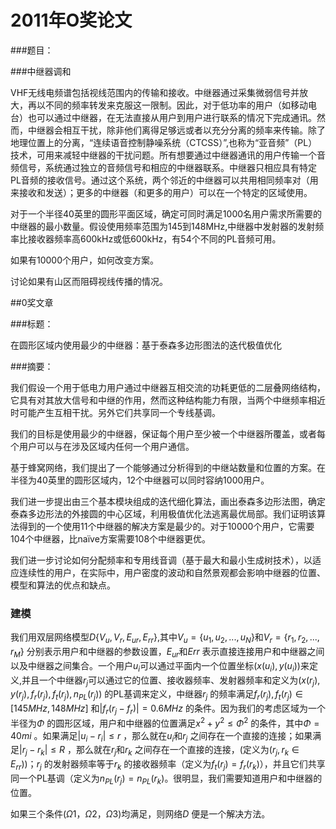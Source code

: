 # 2011年O奖论文

###题目：

###中继器调和

VHF无线电频谱包括视线范围内的传输和接收。中继器通过采集微弱信号并放大，再以不同的频率转发来克服这一限制。因此，对于低功率的用户（如移动电台）也可以通过中继器，在无法直接从用户到用户进行联系的情况下完成通讯。然而，中继器会相互干扰，除非他们离得足够远或者以充分分离的频率来传输。除了地理位置上的分离，“连续语音控制静噪系统（CTCSS）”,也称为“亚音频”（PL）技术，可用来减轻中继器的干扰问题。所有想要通过中继器通讯的用户传输一个音频信号，系统通过独立的音频信号和相应的中继器联系。中继器只相应具有特定PL音频的接收信号。通过这个系统，两个邻近的中继器可以共用相同频率对（用来接收和发送）；更多的中继器（和更多的用户）可以在一个特定的区域使用。

对于一个半径40英里的圆形平面区域，确定可同时满足1000名用户需求所需要的中继器的最小数量。假设使用频率范围为145到148MHz,中继器中发射器的发射频率比接收器频率高600kHz或低600kHz，有54个不同的PL音频可用。

如果有10000个用户，如何改变方案。

讨论如果有山区而阻碍视线传播的情况。

##0奖文章

###标题：

在圆形区域内使用最少的中继器：基于泰森多边形图法的迭代极值优化

###摘要：

我们假设一个用于低电力用户通过中继器互相交流的功耗更低的二层叠网络结构，它具有对其放大信号和中继的作用，然而这种结构能力有限，当两个中继频率相近时可能产生互相干扰。另外它们共享同一个专线基调。

我们的目标是使用最少的中继器，保证每个用户至少被一个中继器所覆盖，或者每个用户可以与在涉及区域内任何一个用户通信。

基于蜂窝网络，我们提出了一个能够通过分析得到的中继站数量和位置的方案。在半径为40英里的圆形区域内，12个中继器可以同时容纳1000用户。

我们进一步提出由三个基本模块组成的迭代细化算法，画出泰森多边形法图，确定泰森多边形法的外接圆的中心区域，利用极值优化法逃离最优局部。我们证明该算法得到的一个使用11个中继器的解决方案是最少的。对于10000个用户，它需要104个中继器，比naïve方案需要108个中继器更优。

我们进一步讨论如何分配频率和专用线音调（基于最大和最小生成树技术），以适应连续性的用户，在实际中，用户密度的波动和自然景观都会影响中继器的位置、模型和算法的优点和缺点。

### 建模

我们用双层网络模型$D\left\{V_u,V_r,E_{ur},E_{rr}\right\}$,其中$V_u=\left\{u_1,u_2,...,u_N\right\}$和$V_r=\left\{r_1,r_2,...,r_M\right\}$ 分别表示用户和中继器的参数设置，$E_{ur}$和$E{rr}$ 表示直接连接用户和中继器之间以及中继器之间集合。一个用户$u_i$可以通过平面内一个位置坐标$(x(u_i),y(u_i))$来定义,并且一个中继器$r_j$可以通过它的位置、接收器频率、发射器频率和定义为$(x(r_j),y(r_j),f_r(r_j),f_t(r_j),n_{PL}(r_j))$ 的PL基调来定义，中继器$r_j$ 的频率满足$f_r(r_j),f_t(r_j)\in[145MHz,148MHz]$ 和$|f_r(r_j-f_r)|=0.6MHz$ 的条件。因为我们的考虑区域为一个半径为$\Phi$ 的圆形区域，用户和中继器的位置满足$x^2+y^2\leq\Phi^2$ 的条件，其中$\Phi=40mi$ 。如果满足$|u_i-r_i|\leq r$ ，那么就在$u_i$和$r_j$ 之间存在一个直接的连接；如果满足$|r_j-r_k|\leq R$ ，那么就在$r_j$和$r_k$ 之间存在一个直接的连接，(定义为$(r_j,r_k\in E_{rr})$)；$r_j$ 的发射器频率等于$r_k$ 的接收器频率（定义为$f_t(r_j)=f_r(r_k)$），并且它们共享同一个PL基调（定义为$n_{PL}(r_j)=n_{PL}(r_k)$。很明显，我们需要知道用户和中继器的位置。

如果三个条件$(Ω1，Ω2，Ω3)​$均满足，则网络$D​$ 便是一个解决方法。 
